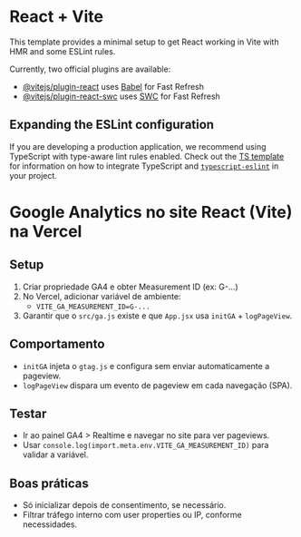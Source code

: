 # React + Vite

This template provides a minimal setup to get React working in Vite with HMR and some ESLint rules.

Currently, two official plugins are available:

- [@vitejs/plugin-react](https://github.com/vitejs/vite-plugin-react/blob/main/packages/plugin-react) uses [Babel](https://babeljs.io/) for Fast Refresh
- [@vitejs/plugin-react-swc](https://github.com/vitejs/vite-plugin-react/blob/main/packages/plugin-react-swc) uses [SWC](https://swc.rs/) for Fast Refresh

## Expanding the ESLint configuration

If you are developing a production application, we recommend using TypeScript with type-aware lint rules enabled. Check out the [TS template](https://github.com/vitejs/vite/tree/main/packages/create-vite/template-react-ts) for information on how to integrate TypeScript and [`typescript-eslint`](https://typescript-eslint.io) in your project.
# Google Analytics no site React (Vite) na Vercel

## Setup
1. Criar propriedade GA4 e obter Measurement ID (ex: G-...)
2. No Vercel, adicionar variável de ambiente:
   - `VITE_GA_MEASUREMENT_ID=G-...`
3. Garantir que o `src/ga.js` existe e que `App.jsx` usa `initGA` + `logPageView`.

## Comportamento
- `initGA` injeta o `gtag.js` e configura sem enviar automaticamente a pageview.
- `logPageView` dispara um evento de pageview em cada navegação (SPA).

## Testar
- Ir ao painel GA4 > Realtime e navegar no site para ver pageviews.
- Usar `console.log(import.meta.env.VITE_GA_MEASUREMENT_ID)` para validar a variável.

## Boas práticas
- Só inicializar depois de consentimento, se necessário.
- Filtrar tráfego interno com user properties ou IP, conforme necessidades.